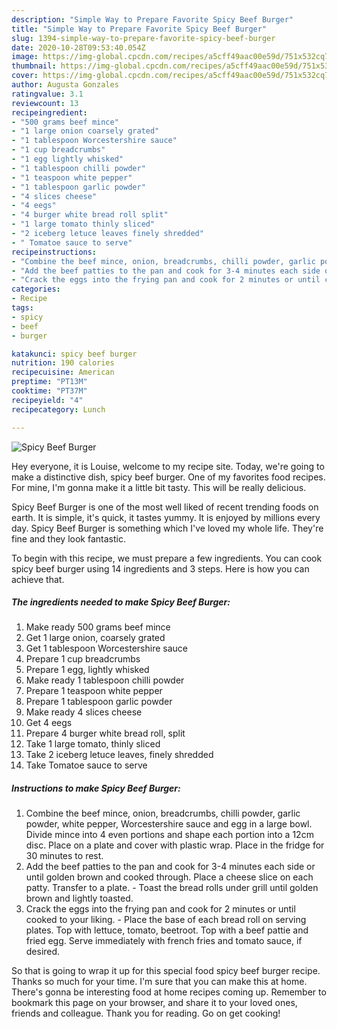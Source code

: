 ```yaml
---
description: "Simple Way to Prepare Favorite Spicy Beef Burger"
title: "Simple Way to Prepare Favorite Spicy Beef Burger"
slug: 1394-simple-way-to-prepare-favorite-spicy-beef-burger
date: 2020-10-28T09:53:40.054Z
image: https://img-global.cpcdn.com/recipes/a5cff49aac00e59d/751x532cq70/spicy-beef-burger-recipe-main-photo.jpg
thumbnail: https://img-global.cpcdn.com/recipes/a5cff49aac00e59d/751x532cq70/spicy-beef-burger-recipe-main-photo.jpg
cover: https://img-global.cpcdn.com/recipes/a5cff49aac00e59d/751x532cq70/spicy-beef-burger-recipe-main-photo.jpg
author: Augusta Gonzales
ratingvalue: 3.1
reviewcount: 13
recipeingredient:
- "500 grams beef mince"
- "1 large onion coarsely grated"
- "1 tablespoon Worcestershire sauce"
- "1 cup breadcrumbs"
- "1 egg lightly whisked"
- "1 tablespoon chilli powder"
- "1 teaspoon white pepper"
- "1 tablespoon garlic powder"
- "4 slices cheese"
- "4 eegs"
- "4 burger white bread roll split"
- "1 large tomato thinly sliced"
- "2 iceberg letuce leaves finely shredded"
- " Tomatoe sauce to serve"
recipeinstructions:
- "Combine the beef mince, onion, breadcrumbs, chilli powder, garlic powder, white pepper, Worcestershire sauce and egg in a large bowl. Divide mince into 4 even portions and shape each portion into a 12cm disc. Place on a plate and cover with plastic wrap. Place in the fridge for 30 minutes to rest."
- "Add the beef patties to the pan and cook for 3-4 minutes each side or until golden brown and cooked through. Place a cheese slice on each patty. Transfer to a plate. Toast the bread rolls under grill until golden brown and lightly toasted."
- "Crack the eggs into the frying pan and cook for 2 minutes or until cooked to your liking. Place the base of each bread roll on serving plates. Top with lettuce, tomato, beetroot. Top with a beef pattie and fried egg. Serve immediately with french fries and tomato sauce, if desired."
categories:
- Recipe
tags:
- spicy
- beef
- burger

katakunci: spicy beef burger 
nutrition: 190 calories
recipecuisine: American
preptime: "PT13M"
cooktime: "PT37M"
recipeyield: "4"
recipecategory: Lunch

---
```



![Spicy Beef Burger](https://img-global.cpcdn.com/recipes/a5cff49aac00e59d/751x532cq70/spicy-beef-burger-recipe-main-photo.jpg)

Hey everyone, it is Louise, welcome to my recipe site. Today, we're going to make a distinctive dish, spicy beef burger. One of my favorites food recipes. For mine, I'm gonna make it a little bit tasty. This will be really delicious.



Spicy Beef Burger is one of the most well liked of recent trending foods on earth. It is simple, it's quick, it tastes yummy. It is enjoyed by millions every day. Spicy Beef Burger is something which I've loved my whole life. They're fine and they look fantastic.


To begin with this recipe, we must prepare a few ingredients. You can cook spicy beef burger using 14 ingredients and 3 steps. Here is how you can achieve that.

<!--inarticleads1-->

##### The ingredients needed to make Spicy Beef Burger:

1. Make ready 500 grams beef mince
1. Get 1 large onion, coarsely grated
1. Get 1 tablespoon Worcestershire sauce
1. Prepare 1 cup breadcrumbs
1. Prepare 1 egg, lightly whisked
1. Make ready 1 tablespoon chilli powder
1. Prepare 1 teaspoon white pepper
1. Prepare 1 tablespoon garlic powder
1. Make ready 4 slices cheese
1. Get 4 eegs
1. Prepare 4 burger white bread roll, split
1. Take 1 large tomato, thinly sliced
1. Take 2 iceberg letuce leaves, finely shredded
1. Take  Tomatoe sauce to serve




<!--inarticleads2-->

##### Instructions to make Spicy Beef Burger:

1. Combine the beef mince, onion, breadcrumbs, chilli powder, garlic powder, white pepper, Worcestershire sauce and egg in a large bowl. Divide mince into 4 even portions and shape each portion into a 12cm disc. Place on a plate and cover with plastic wrap. Place in the fridge for 30 minutes to rest.
1. Add the beef patties to the pan and cook for 3-4 minutes each side or until golden brown and cooked through. Place a cheese slice on each patty. Transfer to a plate. - Toast the bread rolls under grill until golden brown and lightly toasted.
1. Crack the eggs into the frying pan and cook for 2 minutes or until cooked to your liking. - Place the base of each bread roll on serving plates. Top with lettuce, tomato, beetroot. Top with a beef pattie and fried egg. Serve immediately with french fries and tomato sauce, if desired.




So that is going to wrap it up for this special food spicy beef burger recipe. Thanks so much for your time. I'm sure that you can make this at home. There's gonna be interesting food at home recipes coming up. Remember to bookmark this page on your browser, and share it to your loved ones, friends and colleague. Thank you for reading. Go on get cooking!
